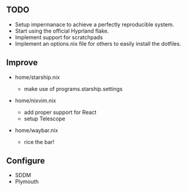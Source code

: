 ## TODO
- Setup impermanace to achieve a perfectly reproducible system.
- Start using the official Hyprland flake.
- Implement support for scratchpads
- Implement an options.nix file for others to easily install the dotfiles.


## Improve

- home/starship.nix
    * make use of programs.starship.settings

- home/nixvim.nix
    * add proper support for React
    * setup Telescope

- home/waybar.nix
    * rice the bar!


## Configure
- SDDM
- Plymouth
